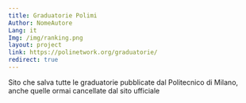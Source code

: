 ```yaml
---
title: Graduatorie Polimi
Author: NomeAutore
Lang: it
Img: /img/ranking.png
layout: project
link: https://polinetwork.org/graduatorie/
redirect: true
---
```

Sito che salva tutte le graduatorie pubblicate dal Politecnico di Milano, anche quelle ormai cancellate dal sito ufficiale
